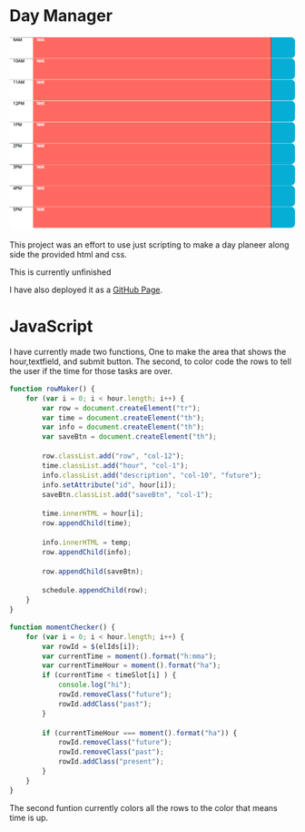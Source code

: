 # Day Manager

![Day Manager website](./assets/images/Day-Manager.PNG "Day Manager website")

This project was an effort to use just scripting to make a day planeer along side the provided html and css.

This is currently unfinished

I have also deployed it as a [GitHub Page](https://nabhahnk.github.io/day-manager/).

# JavaScript 

I have currently made two functions, One to make the area that shows the hour,textfield, and submit button. The second, to color code the rows to tell the user if the time for those tasks are over.

```javascript
function rowMaker() {
    for (var i = 0; i < hour.length; i++) {
        var row = document.createElement("tr");
        var time = document.createElement("th");
        var info = document.createElement("th");
        var saveBtn = document.createElement("th");

        row.classList.add("row", "col-12");
        time.classList.add("hour", "col-1");
        info.classList.add("description", "col-10", "future");
        info.setAttribute("id", hour[i]);
        saveBtn.classList.add("saveBtn", "col-1");

        time.innerHTML = hour[i];
        row.appendChild(time);

        info.innerHTML = temp;
        row.appendChild(info);

        row.appendChild(saveBtn);

        schedule.appendChild(row);
    }
}
```

```javascript
function momentChecker() {
    for (var i = 0; i < hour.length; i++) {
        var rowId = $(elIds[i]);
        var currentTime = moment().format("h:mma");
        var currentTimeHour = moment().format("ha");
        if (currentTime < timeSlot[i] ) {
            console.log("hi");
            rowId.removeClass("future");
            rowId.addClass("past");
        }

        if (currentTimeHour === moment().format("ha")) {
            rowId.removeClass("future");
            rowId.removeClass("past");
            rowId.addClass("present");
        }
    }
}
```

The second funtion currently colors all the rows to the color that means time is up.